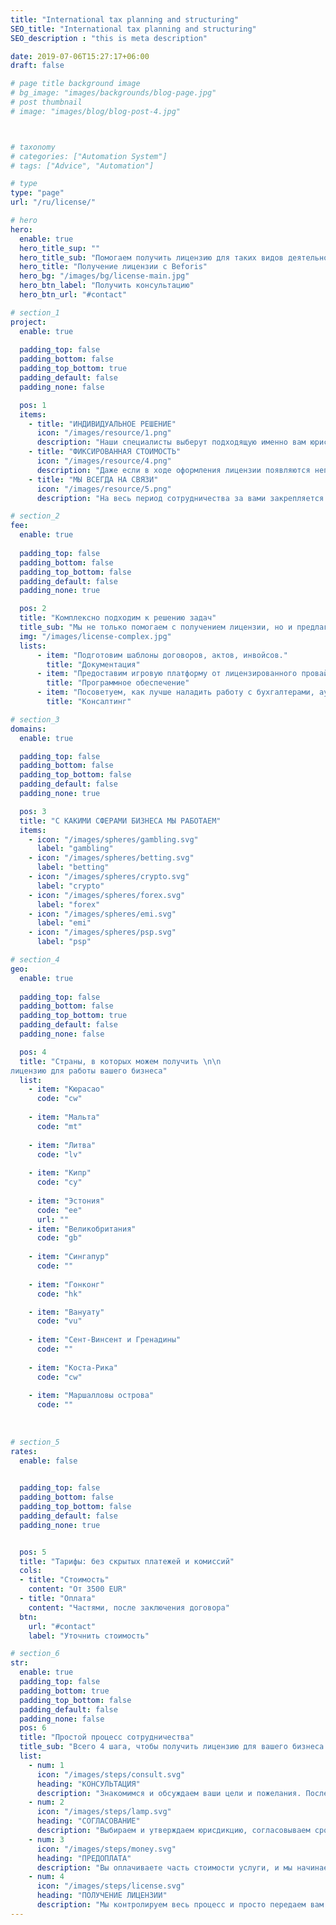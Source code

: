 ```yaml
---
title: "International tax planning and structuring"
SEO_title: "International tax planning and structuring"
SEO_description : "this is meta description"

date: 2019-07-06T15:27:17+06:00
draft: false

# page title background image
# bg_image: "images/backgrounds/blog-page.jpg"
# post thumbnail
# image: "images/blog/blog-post-4.jpg"



# taxonomy
# categories: ["Automation System"]
# tags: ["Advice", "Automation"]

# type
type: "page"
url: "/ru/license/"

# hero
hero:
  enable: true
  hero_title_sup: ""
  hero_title_sub: "Помогаем получить лицензию для таких видов деятельности как FX, EMI, PSP, гемблинг, беттинг, криптовалютные проекты"
  hero_title: "Получение лицензии с Beforis"
  hero_bg: "/images/bg/license-main.jpg"
  hero_btn_label: "Получить консультацию"
  hero_btn_url: "#contact"

# section_1
project:
  enable: true
  
  padding_top: false
  padding_bottom: false
  padding_top_bottom: true
  padding_default: false
  padding_none: false

  pos: 1
  items: 
    - title: "ИНДИВИДУАЛЬНОЕ РЕШЕНИЕ"
      icon: "/images/resource/1.png"
      description: "Наши специалисты выберут подходящую именно вам юрисдикцию с учетом размера налогов, взносов и требований эквайеров."
    - title: "ФИКСИРОВАННАЯ СТОИМОСТЬ"
      icon: "/images/resource/4.png"
      description: "Даже если в ходе оформления лицензии появляются непредвиденные затраты, вы оплачиваете только ту сумму, которая закреплена в договоре."
    - title: "МЫ ВСЕГДА НА СВЯЗИ"
      icon: "/images/resource/5.png"
      description: "На весь период сотрудничества за вами закрепляется персональный менеджер, чтобы вы всегда могли оперативно получать информацию."

# section_2
fee:
  enable: true  
    
  padding_top: false
  padding_bottom: false
  padding_top_bottom: false
  padding_default: false
  padding_none: true

  pos: 2
  title: "Комплексно подходим к решению задач"
  title_sub: "Мы не только помогаем с получением лицензии, но и предлагаем дополнительные сервисы."
  img: "/images/license-complex.jpg"
  lists:
      - item: "Подготовим шаблоны договоров, актов, инвойсов."
        title: "Документация"
      - item: "Предоставим игровую платформу от лицензированного провайдера."
        title: "Программное обеспечение"
      - item: "Посоветуем, как лучше наладить работу с бухгалтерами, аудиторами и платежными партнерами, учитывая специфику отдельного бизнеса."
        title: "Консалтинг"

# section_3
domains:
  enable: true

  padding_top: false
  padding_bottom: false
  padding_top_bottom: false
  padding_default: false
  padding_none: true

  pos: 3
  title: "С КАКИМИ СФЕРАМИ БИЗНЕСА МЫ РАБОТАЕМ"
  items:
    - icon: "/images/spheres/gambling.svg" 
      label: "gambling"
    - icon: "/images/spheres/betting.svg" 
      label: "betting"
    - icon: "/images/spheres/crypto.svg" 
      label: "crypto"
    - icon: "/images/spheres/forex.svg" 
      label: "forex"
    - icon: "/images/spheres/emi.svg" 
      label: "emi"
    - icon: "/images/spheres/psp.svg" 
      label: "psp"

# section_4
geo:
  enable: true
    
  padding_top: false
  padding_bottom: false
  padding_top_bottom: true
  padding_default: false
  padding_none: false

  pos: 4
  title: "Страны, в которых можем получить \n\n
лицензию для работы вашего бизнеса"
  list:
    - item: "Кюрасао"
      code: "cw"
   
    - item: "Мальта"
      code: "mt"
  
    - item: "Литва"
      code: "lv"
 
    - item: "Кипр"
      code: "cy"
 
    - item: "Эстония"
      code: "ee"
      url: ""
    - item: "Великобритания"
      code: "gb"
  
    - item: "Сингапур"
      code: ""
    
    - item: "Гонконг"
      code: "hk"

    - item: "Вануату"
      code: "vu"
  
    - item: "Сент-Винсент и Гренадины"
      code: ""
   
    - item: "Коста-Рика"
      code: "cw"
   
    - item: "Маршалловы острова"
      code: ""
  
  
  
# section_5
rates:
  enable: false

    
  padding_top: false
  padding_bottom: false
  padding_top_bottom: false
  padding_default: false
  padding_none: true


  pos: 5
  title: "Тарифы: без скрытых платежей и комиссий"
  cols:
  - title: "Стоимость"
    content: "От 3500 EUR"
  - title: "Оплата"
    content: "Частями, после заключения договора"
  btn:
    url: "#contact"
    label: "Уточнить стоимость"

# section_6
str:
  enable: true
  padding_top: false
  padding_bottom: true
  padding_top_bottom: false
  padding_default: false
  padding_none: false 
  pos: 6
  title: "Простой процесс сотрудничества"
  title_sub: "Всего 4 шага, чтобы получить лицензию для вашего бизнеса."
  list:
    - num: 1
      icon: "/images/steps/consult.svg"
      heading: "КОНСУЛЬТАЦИЯ"
      description: "Знакомимся и обсуждаем ваши цели и пожелания. После этого менеджер формирует несколько предложений." 
    - num: 2
      icon: "/images/steps/lamp.svg"
      heading: "СОГЛАСОВАНИЕ"
      description: "Выбираем и утверждаем юрисдикцию, согласовываем сроки, подписываем договор."
    - num: 3
      icon: "/images/steps/money.svg"
      heading: "ПРЕДОПЛАТА"
      description: "Вы оплачиваете часть стоимости услуги, и мы начинаем собирать информацию и готовить документы."
    - num: 4
      icon: "/images/steps/license.svg"
      heading: "ПОЛУЧЕНИЕ ЛИЦЕНЗИИ"
      description: "Мы контролируем весь процесс и просто передаем вам лицензию. Вы вносите последний платеж от суммы, указанной в договоре."
---
```



